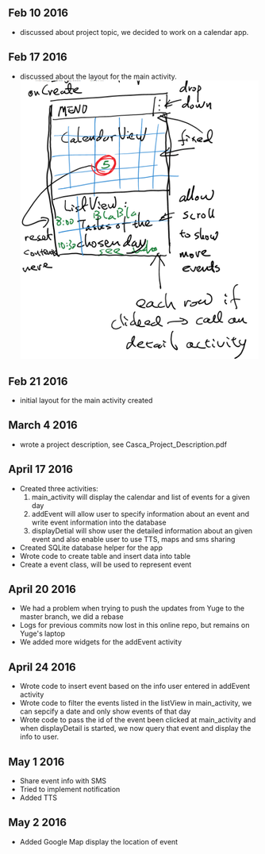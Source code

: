 ## Feb 10 2016
+ discussed about project topic, we decided to work on a calendar app. 

## Feb 17 2016
+ discussed about the layout for the main activity.
![MainActivityLayoutSkatch](Skatch/mainActivityUI-Feb-19.png)

## Feb 21 2016
+ initial layout for the main activity created

## March 4 2016
+ wrote a project description, see Casca_Project_Description.pdf

## April 17 2016
+ Created three activities:
  1. main_activity will display the calendar and list of events for a given day
  2. addEvent will allow user to specify information about an event and write event information into the database
  3. displayDetial will show user the detailed information about an given event and also enable user to use TTS, maps and sms sharing
+ Created SQLite database helper for the app
+ Wrote code to create table and insert data into table
+ Create a event class, will be used to represent event

## April 20 2016
+ We had a problem when trying to push the updates from Yuge to the master branch, we did a rebase
+ Logs for previous commits now lost in this online repo, but remains on Yuge's laptop
+ We added more widgets for the addEvent activity

## April 24 2016
+ Wrote code to insert event based on the info user entered in addEvent activity
+ Wrote code to filter the events listed in the listView in main_activity, we can sepcify a date and only show events of that day
+ Wrote code to pass the id of the event been clicked at main_activity and when displayDetail is started, we now query that event and display the info to user.

## May 1 2016
+ Share event info with SMS
+ Tried to implement notification
+ Added TTS

## May 2 2016
+ Added Google Map display the location of event
